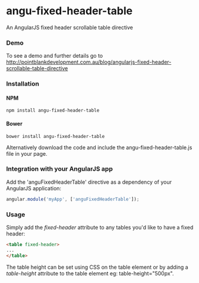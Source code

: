 angu-fixed-header-table
=======================

An AngularJS fixed header scrollable table directive

### Demo

To see a demo and further details go to http://pointblankdevelopment.com.au/blog/angularjs-fixed-header-scrollable-table-directive

### Installation

#### NPM

`npm install angu-fixed-header-table`

#### Bower

`bower install angu-fixed-header-table`

Alternatively download the code and include the angu-fixed-header-table.js file in your page.

### Integration with your AngularJS app

Add the 'anguFixedHeaderTable' directive as a dependency of your AngularJS application:

```javascript
angular.module('myApp', ['anguFixedHeaderTable']);
```

### Usage

Simply add the *fixed-header* attribute to any tables you'd like to have a fixed header:

```html
<table fixed-header>
...
</table>
```

The table height can be set using CSS on the table element or by adding a *table-height* attribute to the table element eg: table-height="500px".
